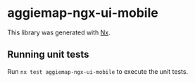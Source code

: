 # aggiemap-ngx-ui-mobile

This library was generated with [Nx](https://nx.dev).

## Running unit tests

Run `nx test aggiemap-ngx-ui-mobile` to execute the unit tests.
